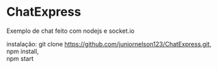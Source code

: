 # ChatExpress
Exemplo de chat feito com nodejs e socket.io

instalação:
git clone https://github.com/juniornelson123/ChatExpress.git, 
npm install,  
npm start
